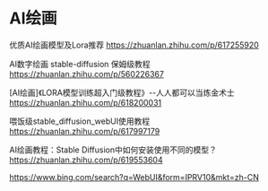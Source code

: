 # AI绘画



优质AI绘画模型及Lora推荐 https://zhuanlan.zhihu.com/p/617255920

AI数字绘画 stable-diffusion 保姆级教程 https://zhuanlan.zhihu.com/p/560226367

[AI绘画]《LORA模型训练超入门级教程》--人人都可以当炼金术士 https://zhuanlan.zhihu.com/p/618200031



喂饭级stable_diffusion_webUI使用教程 https://zhuanlan.zhihu.com/p/617997179



AI绘画教程：Stable Diffusion中如何安装使用不同的模型？https://zhuanlan.zhihu.com/p/619553604



https://www.bing.com/search?q=WebUI&form=IPRV10&mkt=zh-CN